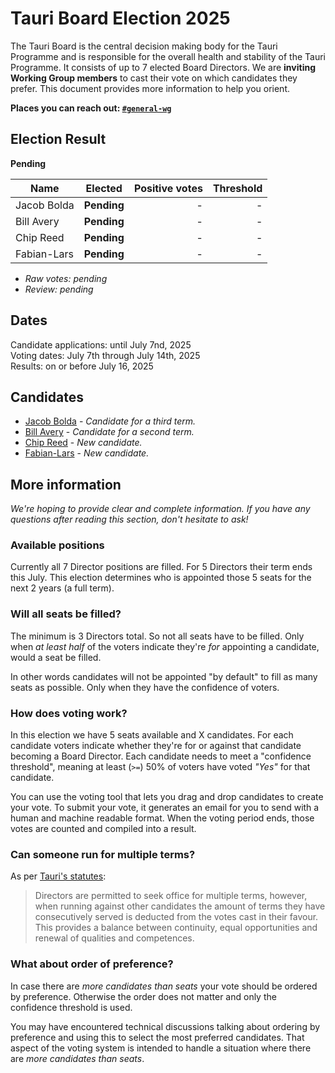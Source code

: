 # Tauri Board Election 2025

<!-- Summary -->

The Tauri Board is the central decision making body for the Tauri Programme and is responsible for the overall health and stability of the Tauri Programme. It consists of up to 7 elected Board Directors.
We are **inviting Working Group members** to cast their vote on which candidates they prefer. This document provides more information to help you orient.

**Places you can reach out: [`#general-wg`][discord-general-wg]**

## Election Result

**Pending**

| Name        |   Elected   | Positive votes | Threshold |
| ----------- | :---------: | -------------: | --------: |
| Jacob Bolda | **Pending** |              - |         - |
| Bill Avery  | **Pending** |              - |         - |
| Chip Reed   | **Pending** |              - |         - |
| Fabian-Lars | **Pending** |              - |         - |

-   _Raw votes: pending_
-   _Review: pending_

<!-- TODO: this is all pending applications.

Taking as reference, currently X people have the Discord `working-group` role.
A X turnout for the vote based on that number.

The official end of term for the current Directors is _on July 16th_. Both candidates are uncumbants who have already signed [the Pledge][tcc-plege].

[tcc-plege]: https://dracc.commonsconservancy.org/0016/

-->

## Dates

Candidate applications: until July 7nd, 2025<br>
Voting dates: July 7th through July 14th, 2025<br>
Results: on or before July 16, 2025

## Candidates

-   [Jacob Bolda][jacob-bolda] - _Candidate for a third term._
-   [Bill Avery][bill-avery] - _Candidate for a second term._
-   [Chip Reed][chip-reed] - _New candidate._
-   [Fabian-Lars][fabian-lars] - _New candidate._

[jacob-bolda]: Candidates.md#jacob-bolda "Candidates.md - Jacob Bolda"
[bill-avery]: Candidates.md#bill-avery "Candidates.md - Bill Avery"
[chip-reed]: Candidates.md#chip-reed "Candidates.md - Chip Reed"
[fabian-lars]: Candidates.md#fabian-lars "Candidates.md - Fabian-Lars"

## More information

_We're hoping to provide clear and complete information. If you have any questions after reading this section, don't hesitate to ask!_

### Available positions

Currently all 7 Director positions are filled. For 5 Directors their term ends this July.
This election determines who is appointed those 5 seats for the next 2 years (a full term).

### Will all seats be filled?

The minimum is 3 Directors total. So not all seats have to be filled. Only when _at least half_ of the voters indicate they're _for_ appointing a candidate, would a seat be filled.

In other words candidates will not be appointed "by default" to fill as many seats as possible. Only when they have the confidence of voters.

### How does voting work?

<!-- TODO: update based on candidate numbers -->

In this election we have 5 seats available and X candidates. For each candidate voters indicate whether they're for or against that candidate becoming a Board Director. Each candidate needs to meet a "confidence threshold", meaning at least (`>=`) 50% of voters have voted _"Yes"_ for that candidate.

You can use the voting tool that lets you drag and drop candidates to create your vote.
To submit your vote, it generates an email for you to send with a human and machine readable format. When the voting period ends, those votes are counted and compiled into a result.

### Can someone run for multiple terms?

As per [Tauri's statutes][statutes-governance]:

> Directors are permitted to seek office for multiple terms, however, when running against other candidates the amount of terms they have consecutively served is deducted from the votes cast in their favour. This provides a balance between continuity, equal opportunities and renewal of qualities and competences.

### What about order of preference?

<!-- TODO: update based on candidate numbers -->

In case there are _more candidates than seats_ your vote should be ordered by preference.
Otherwise the order does not matter and only the confidence threshold is used.

You may have encountered technical discussions talking about ordering by preference and using this to select the most preferred candidates. That aspect of the voting system is intended to handle a situation where there are _more candidates than seats_.

<!-- TODO: update based on candidate numbers
Because we know that is not the case for this election, sorting by preference becomes unnecessary.
-->

[discord-general-wg]: https://discord.com/channels/616186924390023171/631158878108909588
[statutes-governance]: https://dracc.commonsconservancy.org/0035/#governance "Statutes of Tauri - Governance"
